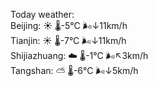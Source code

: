 Today weather:  
Beijing: ☀️   🌡️-5°C 🌬️↓11km/h  
Tianjin: ☀️   🌡️-7°C 🌬️↓11km/h  
Shijiazhuang: ☁️   🌡️-1°C 🌬️↖3km/h  
Tangshan: ⛅️  🌡️-6°C 🌬️↓5km/h  
